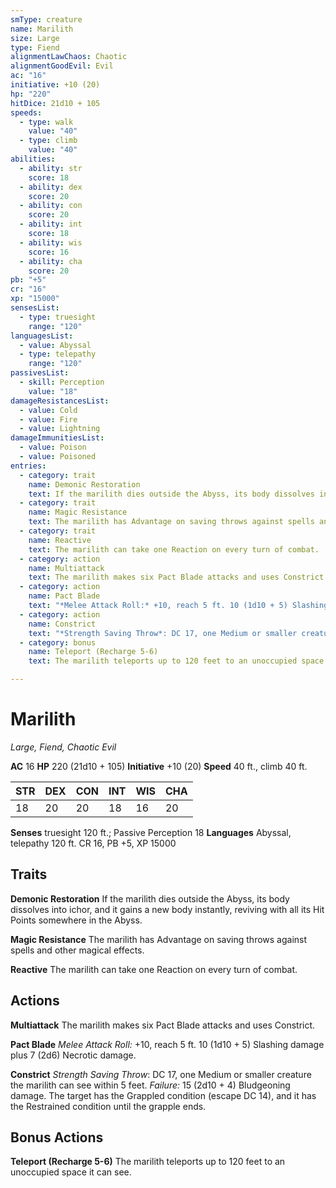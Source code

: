 ```yaml
---
smType: creature
name: Marilith
size: Large
type: Fiend
alignmentLawChaos: Chaotic
alignmentGoodEvil: Evil
ac: "16"
initiative: +10 (20)
hp: "220"
hitDice: 21d10 + 105
speeds:
  - type: walk
    value: "40"
  - type: climb
    value: "40"
abilities:
  - ability: str
    score: 18
  - ability: dex
    score: 20
  - ability: con
    score: 20
  - ability: int
    score: 18
  - ability: wis
    score: 16
  - ability: cha
    score: 20
pb: "+5"
cr: "16"
xp: "15000"
sensesList:
  - type: truesight
    range: "120"
languagesList:
  - value: Abyssal
  - type: telepathy
    range: "120"
passivesList:
  - skill: Perception
    value: "18"
damageResistancesList:
  - value: Cold
  - value: Fire
  - value: Lightning
damageImmunitiesList:
  - value: Poison
  - value: Poisoned
entries:
  - category: trait
    name: Demonic Restoration
    text: If the marilith dies outside the Abyss, its body dissolves into ichor, and it gains a new body instantly, reviving with all its Hit Points somewhere in the Abyss.
  - category: trait
    name: Magic Resistance
    text: The marilith has Advantage on saving throws against spells and other magical effects.
  - category: trait
    name: Reactive
    text: The marilith can take one Reaction on every turn of combat.
  - category: action
    name: Multiattack
    text: The marilith makes six Pact Blade attacks and uses Constrict.
  - category: action
    name: Pact Blade
    text: "*Melee Attack Roll:* +10, reach 5 ft. 10 (1d10 + 5) Slashing damage plus 7 (2d6) Necrotic damage."
  - category: action
    name: Constrict
    text: "*Strength Saving Throw*: DC 17, one Medium or smaller creature the marilith can see within 5 feet. *Failure:*  15 (2d10 + 4) Bludgeoning damage. The target has the Grappled condition (escape DC 14), and it has the Restrained condition until the grapple ends."
  - category: bonus
    name: Teleport (Recharge 5-6)
    text: The marilith teleports up to 120 feet to an unoccupied space it can see.

---
```


# Marilith
*Large, Fiend, Chaotic Evil*

**AC** 16
**HP** 220 (21d10 + 105)
**Initiative** +10 (20)
**Speed** 40 ft., climb 40 ft.

| STR | DEX | CON | INT | WIS | CHA |
| --- | --- | --- | --- | --- | --- |
| 18 | 20 | 20 | 18 | 16 | 20 |

**Senses** truesight 120 ft.; Passive Perception 18
**Languages** Abyssal, telepathy 120 ft.
CR 16, PB +5, XP 15000

## Traits

**Demonic Restoration**
If the marilith dies outside the Abyss, its body dissolves into ichor, and it gains a new body instantly, reviving with all its Hit Points somewhere in the Abyss.

**Magic Resistance**
The marilith has Advantage on saving throws against spells and other magical effects.

**Reactive**
The marilith can take one Reaction on every turn of combat.

## Actions

**Multiattack**
The marilith makes six Pact Blade attacks and uses Constrict.

**Pact Blade**
*Melee Attack Roll:* +10, reach 5 ft. 10 (1d10 + 5) Slashing damage plus 7 (2d6) Necrotic damage.

**Constrict**
*Strength Saving Throw*: DC 17, one Medium or smaller creature the marilith can see within 5 feet. *Failure:*  15 (2d10 + 4) Bludgeoning damage. The target has the Grappled condition (escape DC 14), and it has the Restrained condition until the grapple ends.

## Bonus Actions

**Teleport (Recharge 5-6)**
The marilith teleports up to 120 feet to an unoccupied space it can see.
